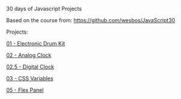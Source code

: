 30 days of Javascript Projects

Based on the course from: https://github.com/wesbos/JavaScript30

Projects: 

[01 - Electronic Drum Kit](01%20-%20JavaScript%20Drum%20Kit/drum-kit.html)

[02 - Analog Clock](02%20-%20JS%20and%20CSS%20Clock/clock.html)

[02.5 - Digital Clock](02-5%20Digital%20Clock/index.html)

[03 - CSS Variables](03%20-%20CSS%20Variables/image.html)

[05 - Flex Panel](05%20-%20Flex%20Panel%20Gallery/flex-panel.html)